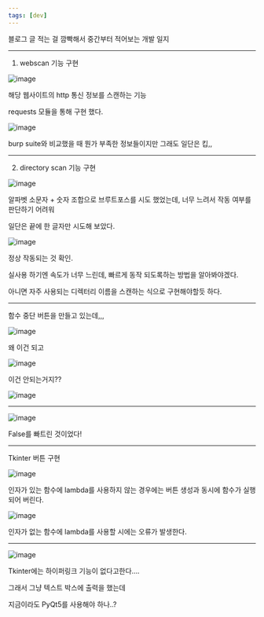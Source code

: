 ```yaml
---
tags: [dev]		
---
```

블로그 글 적는 걸 깜빡해서 중간부터 적어보는 개발 일지

---

1. webscan 기능 구현

![image](https://github.com/user-attachments/assets/7c41fe2a-97a7-45bd-81ec-c70328d5c3a4)

해당 웹사이트의 http 통신 정보를 스캔하는 기능

requests 모듈을 통해 구현 했다.

![image](https://github.com/user-attachments/assets/49bafc2c-69be-47aa-bd0d-0c959d9925fd)

burp suite와 비교했을 때 뭔가 부족한 정보들이지만 그래도 일단은 킵,,

---

2. directory scan 기능 구현

![image](https://github.com/user-attachments/assets/330dba15-05ce-4c93-b233-7653273dff2e)

알파벳 소문자 + 숫자 조합으로 브루트포스를 시도 했었는데, 너무 느려서 작동 여부를 판단하기 어려워

일단은 끝에 한 글자만 시도해 보았다.

![image](https://github.com/user-attachments/assets/02aeb919-fc7e-419b-b2d2-bb181c2900f0)

정상 작동되는 것 확인.

실사용 하기엔 속도가 너무 느린데, 빠르게 동작 되도록하는 방법을 알아봐야겠다.

아니면 자주 사용되는 디렉터리 이름을 스캔하는 식으로 구현해야할듯 하다.

---

함수 중단 버튼을 만들고 있는데,,,

![image](https://github.com/user-attachments/assets/33270677-3228-4784-afb7-a9e59ff6adf7)

왜 이건 되고

![image](https://github.com/user-attachments/assets/d31ab4ec-24a0-4f89-95ad-fc76df6dafe3)

이건 안되는거지??

![image](https://github.com/user-attachments/assets/86fcb51e-4ac8-4ddc-b83f-81de6d8b2fbc)

---

![image](https://github.com/user-attachments/assets/2c81d763-54b3-4322-a85e-a6a83f823869)

False를 빠트린 것이었다!

---

Tkinter 버튼 구현

![image](https://github.com/user-attachments/assets/2bd09268-6aee-4146-a135-df9b2ace4aec)

인자가 있는 함수에 lambda를 사용하지 않는 경우에는 버튼 생성과 동시에 함수가 실행되어 버린다.

![image](https://github.com/user-attachments/assets/a57ef74c-b6e9-4229-a66e-ddc561df1e30)

인자가 없는 함수에 lambda를 사용할 시에는 오류가 발생한다.

---

![image](https://github.com/user-attachments/assets/9a81e228-9d45-4a2c-9aef-dd47d2e11d2a)

Tkinter에는 하이퍼링크 기능이 없다고한다….

그래서 그냥 텍스트 박스에 출력을 했는데

지금이라도 PyQt5를 사용해야 하나..?